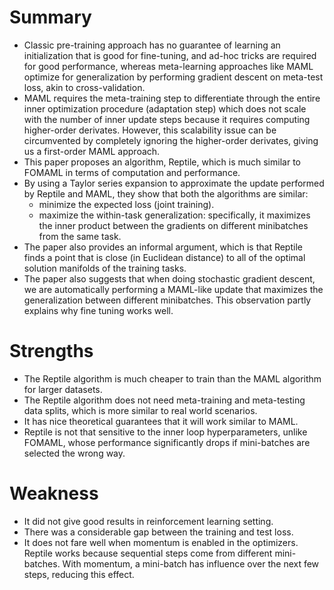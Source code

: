 # Summary 
* Classic pre-training approach has no guarantee of learning an initialization that is good for fine-tuning, and ad-hoc tricks are required for good performance, whereas meta-learning approaches like MAML optimize for generalization by performing gradient descent on meta-test loss, akin to cross-validation.
* MAML requires the meta-training step to differentiate through the entire inner optimization procedure (adaptation step) which does not scale with the number of inner update steps because it requires computing higher-order derivates. However, this scalability issue can be circumvented by completely ignoring the higher-order derivates, giving us a first-order MAML approach.
* This paper proposes an algorithm, Reptile, which is much similar to FOMAML in terms of computation and performance.
* By using a Taylor series expansion to approximate the update performed by Reptile and MAML, they show that both the algorithms are similar:
  * minimize the expected loss (joint training).
  * maximize the within-task generalization: specifically, it maximizes the inner product between the gradients on different minibatches from the same task.
* The paper also provides an informal argument, which is that Reptile finds a point that is close (in Euclidean distance) to all of the optimal solution manifolds of the training tasks.
* The paper also suggests that when doing stochastic gradient descent, we are automatically performing a MAML-like update that maximizes the generalization between different minibatches. This observation partly explains why fine tuning works well.
# Strengths
* The Reptile algorithm is much cheaper to train than the MAML algorithm for larger datasets.
* The Reptile algorithm does not need meta-training and meta-testing data splits, which is more similar to real world scenarios.
* It has nice theoretical guarantees that it will work similar to MAML.
* Reptile is not that sensitive to the inner loop hyperparameters, unlike FOMAML, whose performance significantly drops if mini-batches are selected the wrong way.
# Weakness
* It did not give good results in reinforcement learning setting.
* There was a considerable gap between the training and test loss.
* It does not fare well when momentum is enabled in the optimizers. Reptile works because sequential steps come from different mini-batches. With momentum, a mini-batch has influence over the next few steps, reducing this effect.

